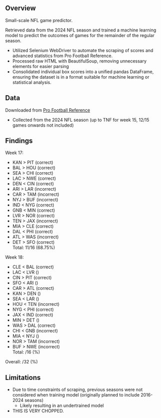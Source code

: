 ## Overview
Small-scale NFL game predictor.  

Retrieved data from the 2024 NFL season and trained a machine learning model to predict the outcomes of games for the remainder of the regular season.
* Utilized Selenium WebDriver to automate the scraping of scores and advanced statistics from Pro Football Reference.
* Processed raw HTML with BeautifulSoup, removing unnecessary elements for easier parsing
* Consolidated individual box scores into a unified pandas DataFrame, ensuring the dataset is in a format suitable for machine learning or statistical analysis.

## Data
Downloaded from [Pro Football Reference](https://www.pro-football-reference.com/)  
* Collected from the 2024 NFL season (up to TNF for week 15, 12/15 games onwards not included)

## Findings
Week 17:
* KAN > PIT (correct)
* BAL > HOU (correct)
* SEA > CHI (correct)
* LAC > NWE (correct)
* DEN < CIN (correct)
* ARI > LAR (incorrect)
* CAR > TAM (incorrect)
* NYJ > BUF (incorrect)
* IND < NYG (correct)
* GNB < MIN (correct)
* LVR > NOR (correct)
* TEN > JAX (incorrect)
* MIA > CLE (correct)
* DAL < PHI (correct)
* ATL > WAS (incorrect)
* DET > SFO (correct)  
Total: 11/16 (68.75%)

Week 18:
* CLE < BAL (correct)
* LAC < LVR ()
* CIN > PIT (correct)
* SFO < ARI ()
* CAR > ATL (correct)
* KAN > DEN ()
* SEA < LAR ()
* HOU < TEN (incorrect)
* NYG < PHI (correct)
* JAX < IND (correct)
* MIN > DET ()
* WAS > DAL (correct)
* CHI < GNB (incorrect)
* MIA < NYJ ()
* NOR > TAM (incorrect)
* BUF > NWE (incorrect)  
Total: /16 (%)

Overall: /32 (%)

## Limitations
* Due to time constraints of scraping, previous seasons were not considered when training model (originally planned to include 2016-2024 seasons)
    * Likely resulting in an undertrained model
* THIS IS VERY CHOPPED.
